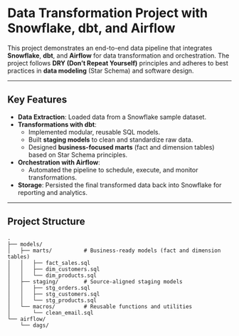 # Data Transformation Project with Snowflake, dbt, and Airflow

This project demonstrates an end-to-end data pipeline that integrates **Snowflake**, **dbt**, and **Airflow** for data transformation and orchestration. The project follows **DRY (Don’t Repeat Yourself)** principles and adheres to best practices in **data modeling** (Star Schema) and software design.

---

## **Key Features**
- **Data Extraction**: Loaded data from a Snowflake sample dataset.
- **Transformations with dbt**:
  - Implemented modular, reusable SQL models.
  - Built **staging models** to clean and standardize raw data.
  - Designed **business-focused marts** (fact and dimension tables) based on Star Schema principles.
- **Orchestration with Airflow**:
  - Automated the pipeline to schedule, execute, and monitor transformations.
- **Storage**: Persisted the final transformed data back into Snowflake for reporting and analytics.

---

## **Project Structure**
```plaintext
.
├── models/
│   ├── marts/          # Business-ready models (fact and dimension tables)
│   │   ├── fact_sales.sql
│   │   ├── dim_customers.sql
│   │   └── dim_products.sql
│   ├── staging/        # Source-aligned staging models
│   │   ├── stg_orders.sql
│   │   ├── stg_customers.sql
│   │   └── stg_products.sql
│   └── macros/         # Reusable functions and utilities
│       └── clean_email.sql
└── airflow/
    └── dags/
